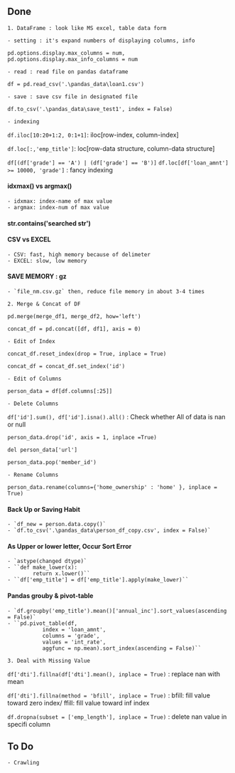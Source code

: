 ## Done

	1. DataFrame : look like MS excel, table data form

	- setting : it's expand numbers of displaying columns, info

`pd.options.display.max_columns = num, pd.options.display.max_info_columns = num`

	- read : read file on pandas dataframe

`df = pd.read_csv('.\pandas_data\loan1.csv')`

	- save : save csv file in designated file

`df.to_csv('.\pandas_data\save_test1', index = False)`

	- indexing

`df.iloc[10:20+1:2, 0:1+1]`: iloc[row-index, column-index]

`df.loc[:,'emp_title']`: loc[row-data structure, column-data structure]

`df[(df['grade'] == 'A') | (df['grade'] == 'B')]`
`df.loc[df['loan_amnt'] >= 10000, 'grade']` : fancy indexing

#### idxmax() vs argmax()
	
	- idxmax: index-name of max value
	- argmax: index-num of max value

#### str.contains('searched str')


#### CSV vs EXCEL

	- CSV: fast, high memory because of delimeter
	- EXCEL: slow, low memory


#### SAVE MEMORY : gz

	- `file_nm.csv.gz` then, reduce file memory in about 3-4 times

	2. Merge & Concat of DF

`pd.merge(merge_df1, merge_df2, how='left')`

`concat_df = pd.concat([df, df1], axis = 0)`

	- Edit of Index

`concat_df.reset_index(drop = True, inplace = True)`

`concat_df = concat_df.set_index('id')`

	- Edit of Columns

`person_data = df[df.columns[:25]]`

	- Delete Columns

`df['id'].sum(), df['id'].isna().all()`
: Check whether All of data is nan or null

`person_data.drop('id', axis = 1, inplace =True)`

`del person_data['url']`

`person_data.pop('member_id')`

	- Rename Columns

`person_data.rename(columns={'home_ownership' : 'home' }, inplace = True)`

#### Back Up or Saving Habit

	- `df_new = person.data.copy()`
	- `df.to_csv('.\pandas_data\person_df_copy.csv', index = False)`

#### As Upper or lower letter, Occur Sort Error 

	- `astype(changed dtype)`
	- ``def make_lower(x): 
    		return x.lower()``
	- ``df['emp_title'] = df['emp_title'].apply(make_lower)``

#### Pandas grouby & pivot-table

	- `df.groupby('emp_title').mean()['annual_inc'].sort_values(ascending = False)`
	- ``pd.pivot_table(df, 
               index = 'loan_amnt',
               columns = 'grade',
               values = 'int_rate',
               aggfunc = np.mean).sort_index(ascending = False)``

	3. Deal with Missing Value

`df['dti'].fillna(df['dti'].mean(), inplace = True)` : replace nan with mean

`df['dti'].fillna(method = 'bfill', inplace = True)` : bfill: fill value toward zero index/ ffill: fill value toward inf index

`df.dropna(subset = ['emp_length'], inplace = True)` : delete nan value in specifi column


## To Do

	- Crawling
